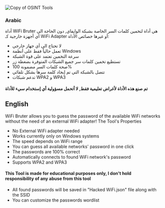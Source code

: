   ![Copy of OSINT Tools](https://github.com/user-attachments/assets/fca6296d-ac5d-4f16-9090-528159dd1a58)

### Arabic
أداة WiFi Bruter هي أداة لتخمين كلمات السر الخاصة بشبكة الوايفاي, دون الحاجة الى أي أجهزة خارجية كـ WiFi Adapter أو غيرها
خصائص الأداة:
- لا تحتاج الى أي جهاز خارجي
- تعمل حالياً فقط على أنظمة Windows
- سرعة التخمين تعتمد على قوة الشبكة
- تستطيع تخمين كلمات سر جميع الشبكات المتوفرة بضغطة زر
- صحة كلمات السر مضمونة 100%
- تتصل بالشبكة التي تم إيجاد كلمة سرها بشكل تلقائي
- تدعم شبكات WPA2 و WPA3
#### تم صنع هذه الأداة لأغراض تعليمية فقط, لا أتحمل مسؤولية أي إستخدام سيء للأداة
## English
WiFi Bruter allows you to guess the password of the available WiFi networks without the need of an external WiFi adapter!
The Tool's Properties
- No External WiFi adapter needed
- Works currently only on Windows systems
- The speed depends on WiFi range
- You can guess all available networks' password in one click
- The passwords are 100% correct
- Automatically connects to found WiFi network's password
- Supports WPA2 and WPA3

#### This Tool is made for educational purposes only, I don't hold responsibility of any abuse from this tool 
- All found passwords will be saved in "Hacked WiFi.json" file along with the SSID
- You can customize the passwords wordlist

